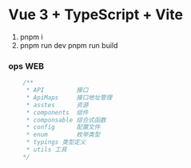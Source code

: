 # Vue 3 + TypeScript + Vite
   1. pnpm i
   2. pnpm run dev 
pnpm run build

### ops WEB
```ts
    /**
     * API         接口
     * ApiMaps     接口地址管理
     * asstes      资源
     * components  组件
     * componsable 组合式函数
     * config      配置文件
     * enum        枚举类型
     * typings 类型定义
     * utils 工具
    */
```
